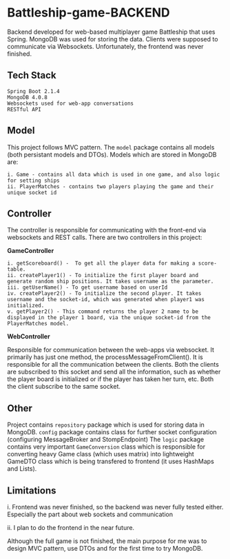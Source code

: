 
# Battleship-game-BACKEND

Backend developed for web-based multiplayer game Battleship that uses Spring. MongoDB was used for storing the data. Clients were supposed to communicate via Websockets.
Unfortunately, the frontend was never finished.
   
    


## Tech Stack

    Spring Boot 2.1.4
    MongoDB 4.0.8
    Websockets used for web-app conversations
    RESTful API


## Model

This project follows MVC pattern. The `model` package contains all models (both persistant models and DTOs).
Models which are stored in MongoDB are:

    i. Game - contains all data which is used in one game, and also logic for setting ships
    ii. PlayerMatches - contains two players playing the game and their unique socket id


## Controller

The controller is responsible for communicating with the front-end via websockets and REST calls. There are two controllers in this project:

**GameController** 

    i. getScoreboard() -  To get all the player data for making a score-table.
    ii. createPlayer1() - To initialize the first player board and generate random ship positions. It takes username as the parameter.
    iii. getUserName() - To get username based on userId
    iv. createPlayer2() - To initialize the second player. It takes username and the socket-id, which was generated when player1 was initialized.
    v. getPlayer2() - This command returns the player 2 name to be displayed in the player 1 board, via the unique socket-id from the PlayerMatches model.


**WebController**
    
Responsible for communication between the web-apps via websocket. It primarily has just one method, the processMessageFromClient(). It is responsible for all the communication between the clients. Both the clients are subscribed to this socket and send all the information, such as whether the player board is initialized or if the player has taken her turn, etc. Both the client subscribe to the same socket.

## Other
Project contains `repository` package which is used for storing data in MongoDB.
`config` package contains class for further socket configuration (configuring MessageBroker and StompEndpoint)
The `logic` package contains very important `GameConversion` class which is responsible for converting heavy Game class (which uses matrix) into lightweight GameDTO class which is being transfered to frontend (it uses HashMaps and Lists).

## Limitations

i. Frontend was never finished, so the backend  was never fully tested either. 
Especially the part about web sockets and communication

ii. I plan to do the frontend in the near future.

Although the full game is not finished, the main purpose for me was to design MVC pattern, use DTOs and for the first time to try MongoDB.
